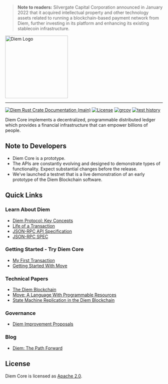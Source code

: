> **Note to readers:** Silvergate Capital Corporation announced in January 2022 that it acquired intellectual property and other technology assets related to running a blockchain-based payment network from Diem, further investing in its platform and enhancing its existing stablecoin infrastructure.
<a href="https://developers.diem.com">
	<img width="200" src="./.assets/diem.png" alt="Diem Logo" />
</a>

-------

[![Diem Rust Crate Documentation (main)](https://img.shields.io/badge/docs-main-59f)](https://diem.github.io/diem/)
[![License](https://img.shields.io/badge/license-Apache-green.svg)](LICENSE)
[![grcov](https://img.shields.io/badge/Coverage-grcov-green)](https://ci-artifacts.diem.com/coverage/unit-coverage/latest/index.html)
[![test history](https://img.shields.io/badge/Test-History-green)](https://ci-artifacts.diem.com/testhistory/diem/diem/auto/ci-test.yml/index.html)

Diem Core implements a decentralized, programmable distributed ledger which provides a financial infrastructure that can empower billions of people.

## Note to Developers
* Diem Core is a prototype.
* The APIs are constantly evolving and designed to demonstrate types of functionality. Expect substantial changes before the release.
* We’ve launched a testnet that is a live demonstration of an early prototype of the Diem Blockchain software.


## Quick Links

### Learn About Diem
* [Diem Protocol: Key Concepts](https://developers.diem.com/docs/basics/basics-txns-states/)
* [Life of a Transaction](https://developers.diem.com/docs/transactions/basics-life-of-txn/)
* [JSON-RPC API Specification](json-rpc/json-rpc-spec.md)
* [JSON-RPC SPEC](json-rpc/json-rpc-spec.md)

### Getting Started - Try Diem Core
* [My First Transaction](https://developers.diem.com/docs/tutorials/tutorial-my-first-transaction/)
* [Getting Started With Move](https://diem.github.io/move/introduction.html)

### Technical Papers
* [The Diem Blockchain](https://developers.diem.com/docs/technical-papers/the-diem-blockchain-paper)
* [Move: A Language With Programmable Resources](https://developers.diem.com/docs/technical-papers/move-paper)
* [State Machine Replication in the Diem Blockchain](https://developers.diem.com/docs/technical-papers/state-machine-replication-paper)

### Governance
* [Diem Improvement Proposals](https://dip.diem.com/all-dips)

### Blog
* [Diem: The Path Forward](https://developers.diem.com/blog/2019/06/18/the-path-forward/)

## License

Diem Core is licensed as [Apache 2.0](https://github.com/diem/diem/blob/latest/LICENSE).
